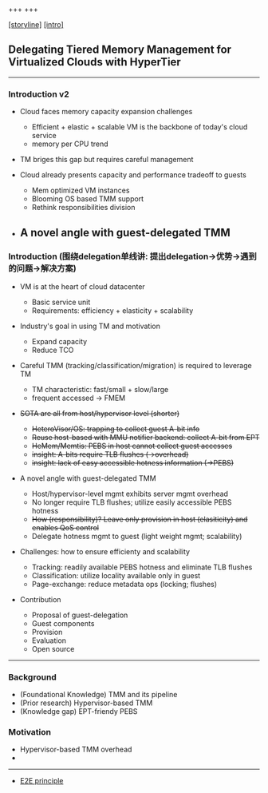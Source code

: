 +++
+++

[[storyline]](https://www.notion.so/D5-1-Tiered-Memory-Management-for-VM-a157aba5f8894e2bbd83aeb60f861d31) [[intro]](https://www.notion.so/Intro-1c3c2297ae2680f1bb55ea7e7b6d8653)

## Delegating Tiered Memory Management for Virtualized Clouds with HyperTier

---

### Introduction v2

- Cloud faces memory capacity expansion challenges
  - Efficient + elastic + scalable VM is the backbone of today's cloud service
  - memory per CPU trend
- TM briges this gap but requires careful management
- Cloud already presents capacity and performance tradeoff to guests
  - Mem optimized VM instances
  - Blooming OS based TMM support
  - Rethink responsibilities division

- A novel angle with guest-delegated TMM
  -

### Introduction (围绕delegation单线讲: 提出delegation->优势->遇到的问题->解决方案)

- VM is at the heart of cloud datacenter
  - Basic service unit
  - Requirements: efficiency + elasticity + scalability
- Industry's goal in using TM and motivation
  - Expand capacity
  - Reduce TCO

- Careful TMM (tracking/classification/migration) is required to leverage TM
  - TM characteristic: fast/small + slow/large
  - frequent accessed -> FMEM

- ~~SOTA are all from host/hypervisor level  (shorter)~~
  - ~~HeteroVisor/OS: trapping to collect guest A-bit info~~
  - ~~Reuse host-based with MMU notifier backend: collect A-bit from EPT~~
  - ~~HeMem/Memtis: PEBS in host cannot collect guest accesses~~
  - ~~insight: A-bits require TLB flushes  (->overhead)~~
  - ~~insight: lack of easy accessible hotness information (->PEBS)~~
- A novel angle with guest-delegated TMM
  - Host/hypervisor-level mgmt exhibits server mgmt overhead
  - No longer require TLB flushes; utilize easily accessible PEBS hotness
  - ~~How (responsibility)? Leave only provision in host (elasiticity) and enables QoS control~~
  - Delegate hotness mgmt to guest (light weight mgmt; scalability)

- Challenges: how to ensure efficienty and scalability
  - Tracking: readily available PEBS hotness and eliminate TLB flushes
  - Classification: utilize locality available only in guest
  - Page-exchange: reduce metadata ops (locking; flushes)
- Contribution
  - Proposal of guest-delegation
  - Guest components
  - Provision
  - Evaluation
  - Open source

---

### Background

- (Foundational Knowledge) TMM and its pipeline
- (Prior research) Hypervisor-based TMM
- (Knowledge gap) EPT-friendy PEBS

### Motivation

- Hypervisor-based TMM overhead
-

---

- [E2E principle](http://web.mit.edu/Saltzer/www/publications/endtoend/endtoend.pdf)


